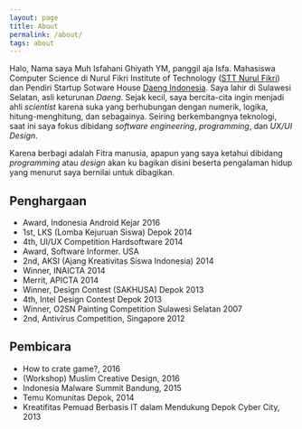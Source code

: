 ```yaml
---
layout: page
title: About
permalink: /about/
tags: about
---
```


Halo, Nama saya Muh Isfahani Ghiyath YM, panggil aja Isfa. Mahasiswa Computer Science di Nurul Fikri Institute of Technology ([STT Nurul Fikri](http://unf.ac.id)) dan Pendiri Startup Sotware House [Daeng Indonesia](https://daeng.id). Saya lahir di Sulawesi Selatan, asli keturunan *Daeng*. Sejak kecil, saya bercita-cita ingin menjadi ahli *scientist* karena suka yang berhubungan dengan numerik, logika, hitung-menghitung, dan sebagainya. Seiring berkembangnya teknologi, saat ini saya fokus dibidang *software engineering*, *programming*, dan *UX/UI Design*.

Karena berbagi adalah Fitra manusia, apapun yang saya ketahui dibidang *programming* atau *design* akan ku bagikan disini beserta pengalaman hidup yang menurut saya bernilai untuk dibagikan.

## Penghargaan

- Award, Indonesia Android Kejar 2016
- 1st, LKS (Lomba Kejuruan Siswa) Depok 2014
- 4th, UI/UX Competition Hardsoftware 2014
- Award, Software Informer. USA
- 2nd, AKSI (Ajang Kreativitas Siswa Indonesia) 2014
- Winner, INAICTA 2014
- Merrit, APICTA 2014
- Winner, Design Contest (SAKHUSA) Depok 2013
- 4th, Intel Design Contest Depok 2013
- Winner, O2SN Painting Competition Sulawesi Selatan 2007
- 2nd, Antivirus Competition, Singapore 2012

## Pembicara

- How to crate game?, 2016
- (Workshop) Muslim Creative Design, 2016
- Indonesia Malware Summit Bandung, 2015
- Temu Komunitas Depok, 2014
- Kreatifitas Pemuad Berbasis IT dalam Mendukung Depok Cyber City, 2013

